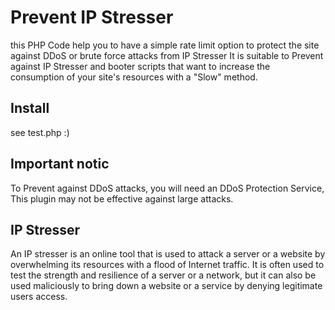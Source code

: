 # Prevent IP Stresser
this PHP Code help you to have a simple rate limit option to protect the site against DDoS or brute force attacks from IP Stresser
It is suitable to Prevent against IP Stresser and booter scripts that want to increase the consumption of your site's resources with a "Slow" method.

## Install
see test.php :)	

## Important notic
To Prevent against DDoS attacks, you will need an DDoS Protection Service, This plugin may not be effective against large attacks.

## IP Stresser
An IP stresser is an online tool that is used to attack a server or a website by overwhelming its resources with a flood of Internet traffic. It is often used to test the strength and resilience of a server or a network, but it can also be used maliciously to bring down a website or a service by denying legitimate users access.
